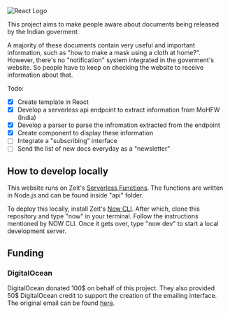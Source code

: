 ![React Logo](https://github.com/zeit/now/blob/master/packages/frameworks/logos/react.svg)

This project aims to make people aware about documents being released by the Indian goverment.


A majority of these documents contain very useful and important information, such as "how to make a mask using a cloth at home?". However, there's no "notification" system integrated in the goverment's website. So people have to keep on checking the website to receive information about that.

Todo:
- [x] Create template in React
- [x] Develop a serverless api endpoint to extract information from MoHFW (India)
- [x] Develop a parser to parse the infromation extracted from the endpoint
- [x] Create component to display these information
- [ ] Integrate a "subscribing" interface
- [ ] Send the list of new docs everyday as a "newsletter" 

## How to develop locally
This website runs on Zeit's  [Serverless Functions](https://zeit.co/docs/v2/serverless-functions/introduction). The functions are written in Node.js and can be found inside "api" folder.

To deploy this locally, install Zeit's [Now CLI](https://zeit.co/download). After which, clone this repository and type "now" in your terminal. Follow the instructions mentioned by NOW CLI. Once it gets over, type "now dev" to start a local development server.

## Funding
### DigitalOcean
DigitalOcean donated 100$ on behalf of this project. They also provided 50$ DigitalOcean credit to support the creation of the emailing interface. The original email can be found [here](https://covid19.swetankpoddar.me/digitalocean-funding.PNG).
